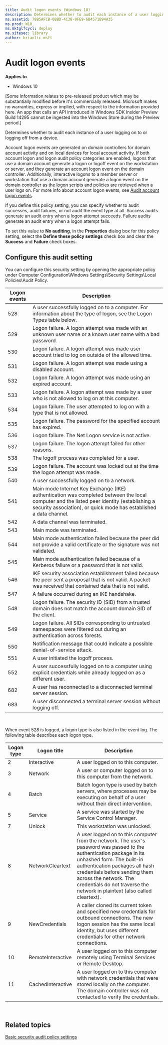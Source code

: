 ```yaml
---
title: Audit logon events (Windows 10)
description: Determines whether to audit each instance of a user logging on to or logging off from a device.
ms.assetid: 78B5AFCB-0BBD-4C38-9FE9-6B4571B94A35
ms.prod: W10
ms.mktglfcycl: deploy
ms.sitesec: library
author: brianlic-msft
---
```


# Audit logon events


**Applies to**

-   Windows 10

\[Some information relates to pre-released product which may be substantially modified before it's commercially released. Microsoft makes no warranties, express or implied, with respect to the information provided here. An app that calls an API introduced in Windows SDK Insider Preview Build 14295 cannot be ingested into the Windows Store during the Preview period.\]

Determines whether to audit each instance of a user logging on to or logging off from a device.

Account logon events are generated on domain controllers for domain account activity and on local devices for local account activity. If both account logon and logon audit policy categories are enabled, logons that use a domain account generate a logon or logoff event on the workstation or server, and they generate an account logon event on the domain controller. Additionally, interactive logons to a member server or workstation that use a domain account generate a logon event on the domain controller as the logon scripts and policies are retrieved when a user logs on. For more info about account logon events, see [Audit account logon events](basic-audit-account-logon-events.md).

If you define this policy setting, you can specify whether to audit successes, audit failures, or not audit the event type at all. Success audits generate an audit entry when a logon attempt succeeds. Failure audits generate an audit entry when a logon attempt fails.

To set this value to **No auditing**, in the **Properties** dialog box for this policy setting, select the **Define these policy settings** check box and clear the **Success** and **Failure** check boxes.

## Configure this audit setting


You can configure this security setting by opening the appropriate policy under Computer Configuration\\Windows Settings\\Security Settings\\Local Policies\\Audit Policy.

| Logon events | Description                                                                                                                                                                                                     |
|--------------|-----------------------------------------------------------------------------------------------------------------------------------------------------------------------------------------------------------------|
| 528          | A user successfully logged on to a computer. For information about the type of logon, see the Logon Types table below.                                                                                          |
| 529          | Logon failure. A logon attempt was made with an unknown user name or a known user name with a bad password.                                                                                                     |
| 530          | Logon failure. A logon attempt was made user account tried to log on outside of the allowed time.                                                                                                               |
| 531          | Logon failure. A logon attempt was made using a disabled account.                                                                                                                                               |
| 532          | Logon failure. A logon attempt was made using an expired account.                                                                                                                                               |
| 533          | Logon failure. A logon attempt was made by a user who is not allowed to log on at this computer.                                                                                                                |
| 534          | Logon failure. The user attempted to log on with a type that is not allowed.                                                                                                                                    |
| 535          | Logon failure. The password for the specified account has expired.                                                                                                                                              |
| 536          | Logon failure. The Net Logon service is not active.                                                                                                                                                             |
| 537          | Logon failure. The logon attempt failed for other reasons.                                                                                                                                                      |
| 538          | The logoff process was completed for a user.                                                                                                                                                                    |
| 539          | Logon failure. The account was locked out at the time the logon attempt was made.                                                                                                                               |
| 540          | A user successfully logged on to a network.                                                                                                                                                                     |
| 541          | Main mode Internet Key Exchange (IKE) authentication was completed between the local computer and the listed peer identity (establishing a security association), or quick mode has established a data channel. |
| 542          | A data channel was terminated.                                                                                                                                                                                  |
| 543          | Main mode was terminated.                                                                                                                                                                                       |
| 544          | Main mode authentication failed because the peer did not provide a valid certificate or the signature was not validated.                                                                                        |
| 545          | Main mode authentication failed because of a Kerberos failure or a password that is not valid.                                                                                                                  |
| 546          | IKE security association establishment failed because the peer sent a proposal that is not valid. A packet was received that contained data that is not valid.                                                  |
| 547          | A failure occurred during an IKE handshake.                                                                                                                                                                     |
| 548          | Logon failure. The security ID (SID) from a trusted domain does not match the account domain SID of the client.                                                                                                 |
| 549          | Logon failure. All SIDs corresponding to untrusted namespaces were filtered out during an authentication across forests.                                                                                        |
| 550          | Notification message that could indicate a possible denial-of-service attack.                                                                                                                                   |
| 551          | A user initiated the logoff process.                                                                                                                                                                            |
| 552          | A user successfully logged on to a computer using explicit credentials while already logged on as a different user.                                                                                             |
| 682          | A user has reconnected to a disconnected terminal server session.                                                                                                                                               |
| 683          | A user disconnected a terminal server session without logging off.                                                                                                                                              |

 

When event 528 is logged, a logon type is also listed in the event log. The following table describes each logon type.

| Logon type | Logon title       | Description                                                                                                                                                                                                                                                                                                                |
|------------|-------------------|----------------------------------------------------------------------------------------------------------------------------------------------------------------------------------------------------------------------------------------------------------------------------------------------------------------------------|
| 2          | Interactive       | A user logged on to this computer.                                                                                                                                                                                                                                                                                         |
| 3          | Network           | A user or computer logged on to this computer from the network.                                                                                                                                                                                                                                                            |
| 4          | Batch             | Batch logon type is used by batch servers, where processes may be executing on behalf of a user without their direct intervention.                                                                                                                                                                                         |
| 5          | Service           | A service was started by the Service Control Manager.                                                                                                                                                                                                                                                                      |
| 7          | Unlock            | This workstation was unlocked.                                                                                                                                                                                                                                                                                             |
| 8          | NetworkCleartext  | A user logged on to this computer from the network. The user's password was passed to the authentication package in its unhashed form. The built-in authentication packages all hash credentials before sending them across the network. The credentials do not traverse the network in plaintext (also called cleartext). |
| 9          | NewCredentials    | A caller cloned its current token and specified new credentials for outbound connections. The new logon session has the same local identity, but uses different credentials for other network connections.                                                                                                                 |
| 10         | RemoteInteractive | A user logged on to this computer remotely using Terminal Services or Remote Desktop.                                                                                                                                                                                                                                      |
| 11         | CachedInteractive | A user logged on to this computer with network credentials that were stored locally on the computer. The domain controller was not contacted to verify the credentials.                                                                                                                                                    |

 

## Related topics


[Basic security audit policy settings](basic-security-audit-policy-settings.md)

 

 





